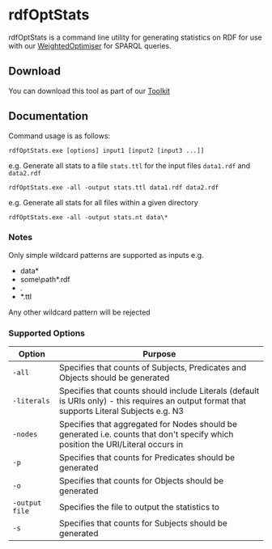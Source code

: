 # rdfOptStats 

rdfOptStats is a command line utility for generating statistics on RDF for use with our  [WeightedOptimiser](xref:VDS.RDF.Query.Optimisation.WeightedOptimiser) for SPARQL queries.

## Download 

You can download this tool as part of our [Toolkit](Tools.md)

## Documentation 

Command usage is as follows:

```dos
rdfOptStats.exe [options] input1 [input2 [input3 ...]]
```

e.g. Generate all stats to a file `stats.ttl` for the input files `data1.rdf` and `data2.rdf`

```dos
rdfOptStats.exe -all -output stats.ttl data1.rdf data2.rdf
```

e.g. Generate all stats for all files within a given directory

```dos
rdfOptStats.exe -all -output stats.nt data\*
```

### Notes 

Only simple wildcard patterns are supported as inputs e.g.

* data\*
* some\path\*.rdf
* *.*
* *.ttl

Any other wildcard pattern will be rejected

### Supported Options 

| Option | Purpose |
| --- | --- |
| `-all` | Specifies that counts of Subjects, Predicates and Objects should be generated |
| `-literals` | Specifies that counts should include Literals (default is URIs only) - this requires an output format that supports Literal Subjects e.g. N3 |
| `-nodes` | Specifies that aggregated for Nodes should be generated i.e. counts that don't specify which position the URI/Literal occurs in |
| `-p` | Specifies that counts for Predicates should be generated |
| `-o` | Specifies that counts for Objects should be generated |
| `-output file` | Specifies the file to output the statistics to |
| `-s` | Specifies that counts for Subjects should be generated |